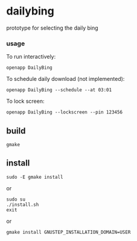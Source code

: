 # dailybing

prototype for selecting the daily bing

### usage
To run interactively:
```
openapp DailyBing
```
To schedule daily download (not implemented):
```
openapp DailyBing --schedule --at 03:01
```
To lock screen:
```
openapp DailyBing --lockscreen --pin 123456
```

## build

```
gmake
```

## install
```
sudo -E gmake install
```

or

```
sudo su
./install.sh
exit
```

or

```
gmake install GNUSTEP_INSTALLATION_DOMAIN=USER
```



